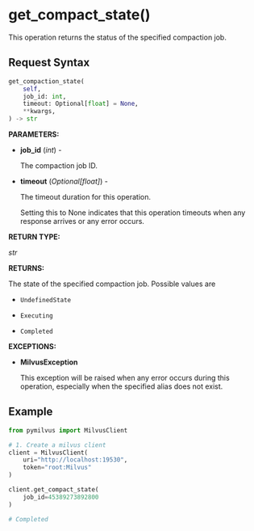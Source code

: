 # get_compact_state()

This operation returns the status of the specified compaction job.

## Request Syntax

```python
get_compaction_state(
    self,
    job_id: int,
    timeout: Optional[float] = None,
    **kwargs,
) -> str
```

**PARAMETERS:**

- **job_id** (*int*) -

    The compaction job ID.

- **timeout** (*Optional[float]*) - 

    The timeout duration for this operation.

    Setting this to None indicates that this operation timeouts when any response arrives or any error occurs.

**RETURN TYPE:**

*str*

**RETURNS:**

The state of the specified compaction job. Possible values are

- `UndefinedState`

- `Executing`

- `Completed`

**EXCEPTIONS:**

- **MilvusException**

    This exception will be raised when any error occurs during this operation, especially when the specified alias does not exist.

## Example

```python
from pymilvus import MilvusClient

# 1. Create a milvus client
client = MilvusClient(
    uri="http://localhost:19530",
    token="root:Milvus"
)

client.get_compact_state(
    job_id=45389273892800
)

# Completed
```

